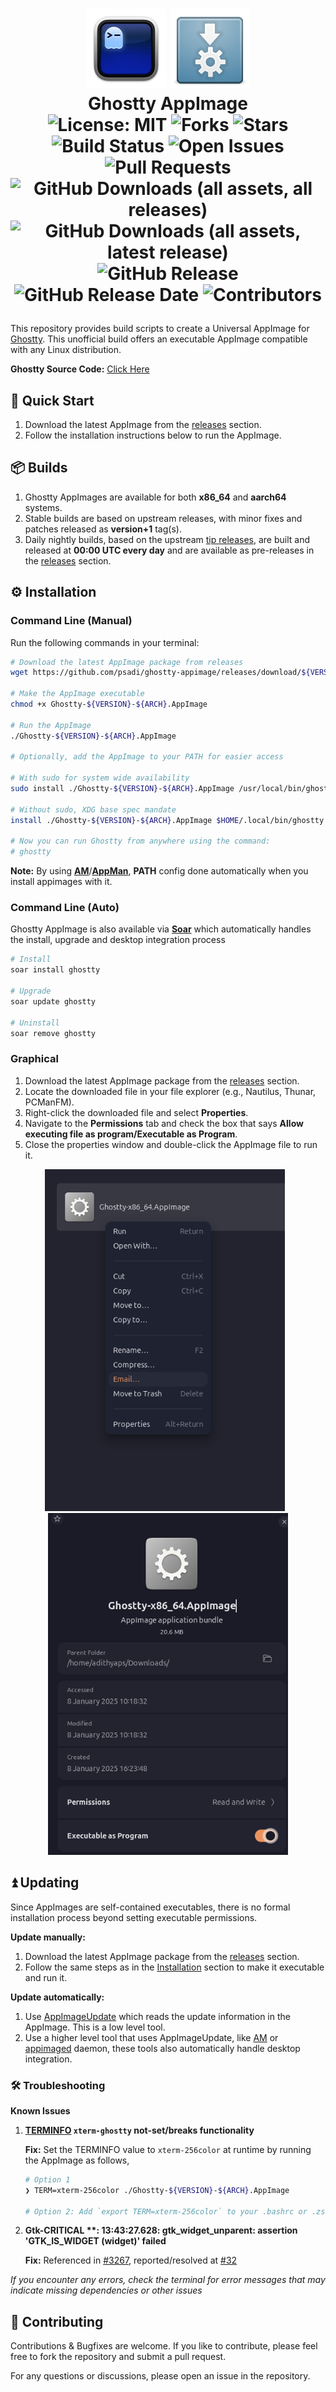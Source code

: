 <h1><p align="center">
  <img src="./assets/ghostty.png" alt="Ghostty Logo" width="128">
  <img src="./assets/appimage.png" alt="AppImage Logo" width="128">
  <br>Ghostty AppImage<br>
  <img src="https://img.shields.io/badge/License-MIT-blue.svg" alt="License: MIT">
  <img src="https://img.shields.io/github/forks/psadi/ghostty-appimage" alt="Forks">
  <img src="https://img.shields.io/github/stars/psadi/ghostty-appimage" alt="Stars">
  <img src="https://github.com/psadi/ghostty-appimage/actions/workflows/ci.yaml/badge.svg" alt="Build Status">
  <img src="https://img.shields.io/github/issues/psadi/ghostty-appimage" alt="Open Issues">
  <img src="https://img.shields.io/github/issues-pr/psadi/ghostty-appimage" alt="Pull Requests">
  <br>
  <img src="https://img.shields.io/github/downloads/psadi/ghostty-appimage/total" alt="GitHub Downloads (all assets, all releases)">
  <img src="https://img.shields.io/github/downloads/psadi/ghostty-appimage/latest/total" alt="GitHub Downloads (all assets, latest release)">
  <img src="https://img.shields.io/github/v/release/psadi/ghostty-appimage" alt="GitHub Release">
  <img src="https://img.shields.io/github/release-date/psadi/ghostty-appimage" alt="GitHub Release Date">
  <img src="https://img.shields.io/github/contributors/psadi/ghostty-appimage" alt="Contributors">
</p></h1>

This repository provides build scripts to create a Universal AppImage for [Ghostty](https://ghostty.org/). This unofficial build offers an executable AppImage compatible with any Linux distribution.

**Ghostty Source Code:** [Click Here](https://github.com/ghostty-org/ghostty)

## 🚀 Quick Start

1. Download the latest AppImage from the [releases](https://github.com/psadi/ghostty-appimage/releases) section.
2. Follow the installation instructions below to run the AppImage.

## 📦 Builds

1. Ghostty AppImages are available for both **x86_64** and **aarch64** systems.
1. Stable builds are based on upstream releases, with minor fixes and patches released as **version+1** tag(s).
1. Daily nightly builds, based on the upstream [tip releases](https://github.com/ghostty-org/ghostty/releases/tag/tip), are built and released at **00:00 UTC every day** and are available as pre-releases in the [releases](https://github.com/psadi/ghostty-appimage/releases/tag/tip) section.

## ⚙️ Installation

### Command Line (Manual)

Run the following commands in your terminal:

```bash
# Download the latest AppImage package from releases
wget https://github.com/psadi/ghostty-appimage/releases/download/${VERSION}/Ghostty-${VERSION}-${ARCH}.AppImage

# Make the AppImage executable
chmod +x Ghostty-${VERSION}-${ARCH}.AppImage

# Run the AppImage
./Ghostty-${VERSION}-${ARCH}.AppImage

# Optionally, add the AppImage to your PATH for easier access

# With sudo for system wide availability
sudo install ./Ghostty-${VERSION}-${ARCH}.AppImage /usr/local/bin/ghostty

# Without sudo, XDG base spec mandate
install ./Ghostty-${VERSION}-${ARCH}.AppImage $HOME/.local/bin/ghostty

# Now you can run Ghostty from anywhere using the command:
# ghostty
```

**Note:** By using [**AM**](https://github.com/ivan-hc/AM)/[**AppMan**](https://github.com/ivan-hc/AppMan), **PATH** config done automatically when you install appimages with it.

### Command Line (Auto)

Ghostty AppImage is also available via [**Soar**](https://github.com/pkgforge/soar) which automatically handles the install, upgrade and desktop integration process

```bash
# Install
soar install ghostty

# Upgrade
soar update ghostty

# Uninstall
soar remove ghostty
```

### Graphical

1. Download the latest AppImage package from the [releases](https://github.com/psadi/ghostty-appimage/releases) section.
2. Locate the downloaded file in your file explorer (e.g., Nautilus, Thunar, PCManFM).
3. Right-click the downloaded file and select **Properties**.
4. Navigate to the **Permissions** tab and check the box that says **Allow executing file as program/Executable as Program**.
5. Close the properties window and double-click the AppImage file to run it.

<p align="center">
  <img src="./assets/1.png" alt="Step 1" width="384" style="margin-right: 10px;">
  <img src="./assets/2.png" alt="Step 2" width="384">
</p>

## ⏫ Updating

Since AppImages are self-contained executables, there is no formal installation process beyond setting executable permissions.

**Update manually:**

1. Download the latest AppImage package from the [releases](https://github.com/psadi/ghostty-appimage/releases) section.
1. Follow the same steps as in the [Installation](#installation) section to make it executable and run it.

**Update automatically:**

1. Use [AppImageUpdate](https://github.com/AppImageCommunity/AppImageUpdate) which reads the update information in the AppImage. This is a low level tool.
1. Use a higher level tool that uses AppImageUpdate, like [AM](https://github.com/ivan-hc/AM) or [appimaged](https://github.com/probonopd/go-appimage/blob/master/src/appimaged/README.md) daemon, these tools also automatically handle desktop integration.

### 🛠️ Troubleshooting

**Known Issues**

1. **[TERMINFO](https://ghostty.org/docs/help/terminfo) `xterm-ghostty` not-set/breaks functionality**

   **Fix:** Set the TERMINFO value to `xterm-256color` at runtime by running the AppImage as follows,

   ```bash
   # Option 1
   ❯ TERM=xterm-256color ./Ghostty-${VERSION}-${ARCH}.AppImage

   # Option 2: Add `export TERM=xterm-256color` to your .bashrc or .zshrc and launch the appimage normally
   ```

1. **Gtk-CRITICAL \*\*: 13:43:27.628: gtk_widget_unparent: assertion 'GTK_IS_WIDGET (widget)' failed**

   **Fix:** Referenced in [#3267](https://github.com/ghostty-org/ghostty/discussions/3267), reported/resolved at [#32](https://github.com/psadi/ghostty-appimage/issues/32)

_If you encounter any errors, check the terminal for error messages that may indicate missing dependencies or other issues_

## 🤝 Contributing

Contributions & Bugfixes are welcome. If you like to contribute, please feel free to fork the repository and submit a pull request.

For any questions or discussions, please open an issue in the repository.
